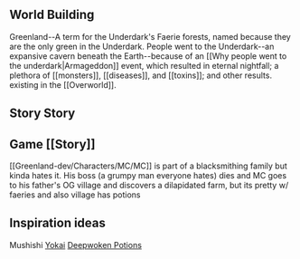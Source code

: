 ## World Building
Greenland--A term for the Underdark's Faerie forests, named because they are the only green in the Underdark.
People went to the Underdark--an expansive cavern beneath the Earth--because of an [[Why people went to the underdark|Armageddon]] event, which resulted in eternal nightfall; a plethora of [[monsters]], [[diseases]], and [[toxins]]; and other results. existing in the [[Overworld]]. 

## Story Story

## Game [[Story]]
[[Greenland-dev/Characters/MC/MC]] is part of a blacksmithing family but kinda hates it. His boss (a grumpy man everyone hates) dies and MC goes to his father's OG village and discovers a dilapidated farm, but its pretty w/ faeries and also village has potions

## Inspiration ideas
Mushishi
[Yokai](https://yokai.com/)
[Deepwoken Potions](https://deepwoken.fandom.com/wiki/Alchemy)


